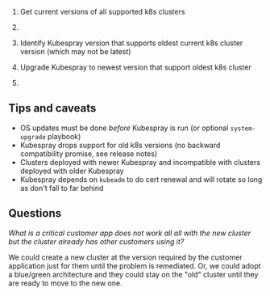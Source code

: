 1. Get current versions of all supported k8s clusters
2. 




2. Identify Kubespray version that supports oldest current k8s cluster version (which may not be latest)
3. Upgrade Kubespray to newest version that support oldest k8s cluster
4. 
## Tips and caveats

- OS updates must be done *before* Kubespray is run (or optional `system-upgrade` playbook)
- Kubespray drops support for old k8s versions (no backward compatibility promise, see release notes)
- Clusters deployed with newer Kubespray and incompatible with clusters deployed with older Kubespray
- Kubespray depends on `kubeadm` to do cert renewal and will rotate so long as don't fall to far behind

## Questions

*What is a critical customer app does not work all all with the new cluster but the cluster already has other customers using it?*

We could create a new cluster at the version required by the customer application just for them until the problem is remediated. Or, we could adopt a blue/green architecture and they could stay on the "old" cluster until they are ready to move to the new one.